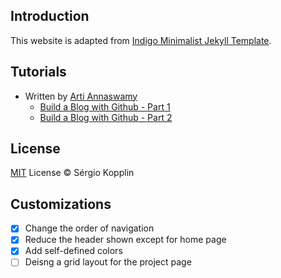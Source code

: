 ## Introduction
This website is adapted from [Indigo Minimalist Jekyll Template](http://sergiokopplin.github.io/indigo/).

## Tutorials
* Written by [Arti Annaswamy](http://artiannaswamy.com/)
    * [Build a Blog with Github - Part 1](http://artiannaswamy.com/build-a-github-blog-part-1)
    * [Build a Blog with Github - Part 2](http://artiannaswamy.com/build-a-github-blog-part-2)

## License
[MIT](http://kopplin.mit-license.org/) License © Sérgio Kopplin

## Customizations
- [x] Change the order of navigation
- [x] Reduce the header shown except for home page
- [x] Add self-defined colors
- [ ] Deisng a grid layout for the project page